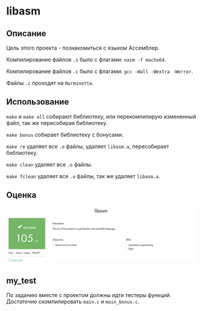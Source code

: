 # libasm

## Описание

Цель этого проекта - познакомиться с языком Ассемблер.

Компилирование файлов ``.s`` было с флагами: ``nasm -f macho64``.

Компилирование файлов ``.c`` было с флагами: ``gcc -Wall -Wextra -Werror``.

Файлы ``.c`` проходят на ``Norminette``.

## Использование

``make`` и ``make all`` собирают библиотеку, или перекомпилирую измененный файл, так же пересобирая библиотеку.

``make bonus`` собирает библиотеку с бонусами.

``make re`` удаляет все ``.o`` файлы, удаляет ``libasm.a``, пересобирает библиотеку.

``make clean`` удаляет все ``.o`` файлы.

``make fclean`` удаляет все ``.o`` файлы, так же удаляет ``libasm.a``.

## Оценка

![alt tag](media/appraisal_libasm.png "Оценка проекта libasm")

## my_test

По заданию вместе с проектом должны идти тестеры функций. Достаточно скомпилировать ``main.c`` и ``main_bonus.c``.
